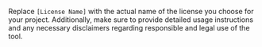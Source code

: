 
Replace `[License Name]` with the actual name of the license you choose for your project. Additionally, make sure to provide detailed usage instructions and any necessary disclaimers regarding responsible and legal use of the tool.
